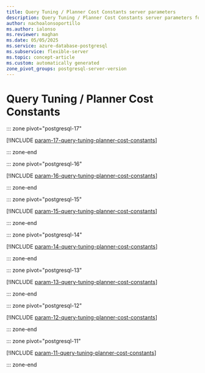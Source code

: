 ```yaml
---
title: Query Tuning / Planner Cost Constants server parameters
description: Query Tuning / Planner Cost Constants server parameters for Azure Database for PostgreSQL flexible server.
author: nachoalonsoportillo
ms.author: ialonso
ms.reviewer: maghan
ms.date: 05/05/2025
ms.service: azure-database-postgresql
ms.subservice: flexible-server
ms.topic: concept-article
ms.custom: automatically generated
zone_pivot_groups: postgresql-server-version
---
```

# Query Tuning / Planner Cost Constants


::: zone pivot="postgresql-17"

[!INCLUDE [param-17-query-tuning-planner-cost-constants](./includes/param-17-query-tuning-planner-cost-constants.md)]

::: zone-end


::: zone pivot="postgresql-16"

[!INCLUDE [param-16-query-tuning-planner-cost-constants](./includes/param-16-query-tuning-planner-cost-constants.md)]

::: zone-end


::: zone pivot="postgresql-15"

[!INCLUDE [param-15-query-tuning-planner-cost-constants](./includes/param-15-query-tuning-planner-cost-constants.md)]

::: zone-end


::: zone pivot="postgresql-14"

[!INCLUDE [param-14-query-tuning-planner-cost-constants](./includes/param-14-query-tuning-planner-cost-constants.md)]

::: zone-end


::: zone pivot="postgresql-13"

[!INCLUDE [param-13-query-tuning-planner-cost-constants](./includes/param-13-query-tuning-planner-cost-constants.md)]

::: zone-end


::: zone pivot="postgresql-12"

[!INCLUDE [param-12-query-tuning-planner-cost-constants](./includes/param-12-query-tuning-planner-cost-constants.md)]

::: zone-end


::: zone pivot="postgresql-11"

[!INCLUDE [param-11-query-tuning-planner-cost-constants](./includes/param-11-query-tuning-planner-cost-constants.md)]

::: zone-end


